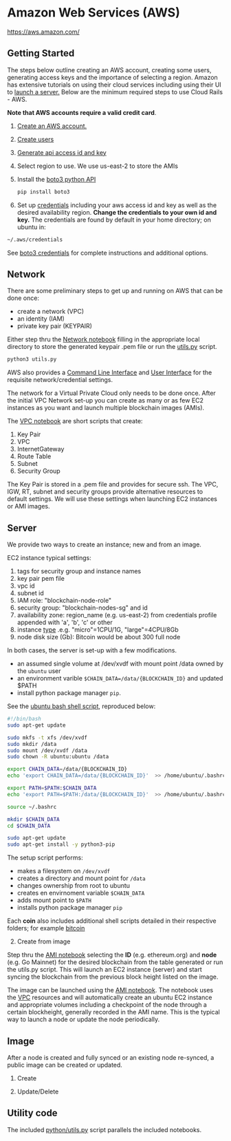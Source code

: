 Amazon Web Services (AWS)
=========================

https://aws.amazon.com/

Getting Started
---------------

The steps below outline creating an AWS account, creating some users,
generating access keys and the importance of selecting a region.
Amazon has extensive tutorials on using their cloud services including
using their UI to [launch a
server.](https://aws.amazon.com/getting-started/tutorials/launch-a-virtual-machine)
Below are the minimum required steps to use Cloud Rails - AWS.

**Note that AWS accounts require a valid credit card**.

1. [Create an AWS account.](https://portal.aws.amazon.com/billing/signup)  
  
2. [Create users](https://docs.aws.amazon.com/IAM/latest/UserGuide/getting-started_create-admin-group.html)

3. [Generate api access id and key](https://console.aws.amazon.com/iam/home?#/security_credentials)

4. Select region to use.  We use us-east-2 to store the AMIs

5. Install the [boto3 python API](https://aws.amazon.com/sdk-for-python/)

   ```bash
   pip install boto3
   ```
6. Set up [credentials](credentials) including your aws access id and key as well as the desired availability region.  **Change the credentials to your own id and key.** The credentials are found by default in your home directory; on ubuntu in:

```bash
~/.aws/credentials
```

See [boto3 credentials](https://boto3.amazonaws.com/v1/documentation/api/latest/guide/configuration.html) for complete instructions and additional options.


Network  
-------

There are some preliminary steps to get up and running on AWS that can be done once:  

* create a network (VPC)  
* an identity (IAM)  
* private key pair (KEYPAIR)  

Either step thru the [Network notebook](python/Network.ipynb) filling
in the appropriate local directory to store the generated keypair .pem
file or run the [utils.py](python/utils.py) script.

```bash  
python3 utils.py  
```  

AWS also provides a [Command Line Interface]() and [User
Interface](ui.md) for the requisite network/credential settings.

The network for a Virtual Private Cloud only needs to be done once.
After the initial VPC Network set-up you can create as many or as few EC2
instances as you want and launch multiple blockchain images (AMIs).

The [VPC notebook](VPC.ipynb) are short scripts that create:

1. Key Pair  
2. VPC  
3. InternetGateway  
4. Route Table  
5. Subnet  
6. Security Group  

The Key Pair is stored in a .pem file and provides for secure ssh. The
VPC, IGW, RT, subnet and security groups provide alternative resources
to default settings.  We will use these settings when launching EC2
instances or AMI images.



Server  
------  

We provide two ways to create an instance; new and from an image.

EC2 instance typical settings:

1. tags for security group and instance names
2. key pair pem file
3. vpc id
4. subnet id 
5. IAM role: "blockchain-node-role"
6. security group: "blockchain-nodes-sg" and id
7. availability zone: region_name (e.g. us-east-2) from credentials profile appended with 'a', 'b', 'c' or other
8. instance [type](https://us-east-2.console.aws.amazon.com/ec2/v2/home?region=us-east-2#LaunchInstanceWizard) .e.g. "micro"=1CPU/1G, "large"=4CPU/8Gb
9. node disk size (Gb): Bitcoin would be about 300 full node


In both cases, the server is set-up with a few modifications.

 * an assumed single volume at /dev/xvdf with mount point /data owned by the `ubuntu` user  
 * an environment varible `$CHAIN_DATA=/data/{BLOCKCHAIN_ID}` and updated $PATH
 * install python package manager `pip`.

See the [ubuntu bash shell script](setup_ubuntu,sh), reproduced below:

```bash
#!/bin/bash
sudo apt-get update

sudo mkfs -t xfs /dev/xvdf
sudo mkdir /data
sudo mount /dev/xvdf /data
sudo chown -R ubuntu:ubuntu /data

export CHAIN_DATA=/data/{BLOCKCHAIN_ID}
echo 'export CHAIN_DATA=/data/{BLOCKCHAIN_ID}'  >> /home/ubuntu/.bashrc

export PATH=$PATH:$CHAIN_DATA
echo 'export PATH=$PATH:/data/{BLOCKCHAIN_ID}'  >> /home/ubuntu/.bashrc

source ~/.bashrc

mkdir $CHAIN_DATA
cd $CHAIN_DATA

sudo apt-get update
sudo apt-get install -y python3-pip
```

The setup script performs:

* makes a filesystem on `/dev/xvdf`
* creates a directory and mount point for `/data`
* changes ownership from root to ubuntu
* creates en envirnoment variable `$CHAIN_DATA`
* adds mount point to `$PATH`
* installs python package manager `pip`

Each **coin** also includes additional shell scripts detailed in their
respective folders; for example [bitcoin]()  

2. Create from image

Step thru the [AMI notebook](python/AMI.ipynb) selecting the **ID**
(e.g. ethereum.org) and **node** (e.g. Go Mainnet) for the desired
blockchain from the table generated or run the utils.py script.  This
will launch an EC2 instance (server) and start syncing the blockchain
from the previous block height listed on the image.

The image can be launched using the [AMI notebook](AMI.ipynb).  The
notebook uses the [VPC](VPC.ipynb) resources and will automatically
create an ubuntu EC2 instance and appropriate volumes including a
checkpoint of the node through a certain blockheight, generally
recorded in the AMI name.  This is the typical way to launch a node or
update the node periodically.


Image
-----

After a node is created and fully synced or an existing node
re-synced, a public image can be created or updated.  

1. Create  

2. Update/Delete  


Utility code
------------

The included [python/utils.py](utils.py) script parallels the included notebooks.  

